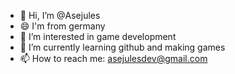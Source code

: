 - 👋 Hi, I’m @Asejules
- 😄 I'm from germany
- 👀 I’m interested in game development
- 🌱 I’m currently learning github and making games
- 📫 How to reach me: asejulesdev@gmail.com

<!---
Asejules/Asejules is a ✨ special ✨ repository because its `README.md` (this file) appears on your GitHub profile.
You can click the Preview link to take a look at your changes.
--->
